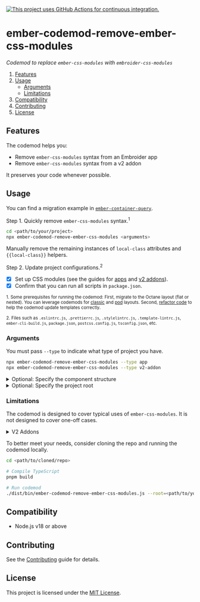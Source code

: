 [![This project uses GitHub Actions for continuous integration.](https://github.com/ijlee2/embroider-css-modules/actions/workflows/ci.yml/badge.svg)](https://github.com/ijlee2/embroider-css-modules/actions/workflows/ci.yml)

# ember-codemod-remove-ember-css-modules

_Codemod to replace `ember-css-modules` with `embroider-css-modules`_

1. [Features](#features)
1. [Usage](#usage)
    - [Arguments](#arguments)
    - [Limitations](#limitations)
1. [Compatibility](#compatibility)
1. [Contributing](#contributing)
1. [License](#license)


## Features

The codemod helps you:

- Remove `ember-css-modules` syntax from an Embroider app
- Remove `ember-css-modules` syntax from a v2 addon

It preserves your code whenever possible.


## Usage

You can find a migration example in [`ember-container-query`](https://github.com/ijlee2/ember-container-query/pull/167).

Step 1. Quickly remove `ember-css-modules` syntax.<sup>1</sup>

```sh
cd <path/to/your/project>
npx ember-codemod-remove-ember-css-modules <arguments>
```

Manually remove the remaining instances of `local-class` attributes and `{{local-class}}` helpers.

Step 2. Update project configurations.<sup>2</sup>

- [x] Set up CSS modules (see the guides for [apps](../../docs/written-guides/set-up-css-modules-apps-built-with-webpack.md) and [v2 addons](../../docs/written-guides/set-up-css-modules-v2-addons.md)).
- [x] Confirm that you can run all scripts in `package.json`.

<sup>1. Some prerequisites for running the codemod: First, migrate to the Octane layout (flat or nested). You can leverage codemods for [classic](https://github.com/ember-codemods/ember-component-template-colocation-migrator) and [pod](https://github.com/ijlee2/ember-codemod-pod-to-octane) layouts. Second, [refactor code](../../docs/refactor-code.md) to help the codemod update templates correctly.</sup>

<sup>2. Files such as `.eslintrc.js`, `.prettierrc.js`, `.stylelintrc.js`, `.template-lintrc.js`, `ember-cli-build.js`, `package.json`, `postcss.config.js`, `tsconfig.json`, etc.</sup>


### Arguments

You must pass `--type` to indicate what type of project you have.

```sh
npx ember-codemod-remove-ember-css-modules --type app
npx ember-codemod-remove-ember-css-modules --type v2-addon
```


<details>

<summary>Optional: Specify the component structure</summary>

By default, an Embroider project has the flat component structure. Pass `--component-structure` to indicate otherwise.

```sh
npx ember-codemod-remove-ember-css-modules --component-structure nested
```

</details>

<details>

<summary>Optional: Specify the project root</summary>

Pass `--root` to run the codemod on a project somewhere else (i.e. not in the current directory).

```sh
npx ember-codemod-remove-ember-css-modules --root <path/to/your/project>
```

</details>


### Limitations

The codemod is designed to cover typical uses of `ember-css-modules`. It is not designed to cover one-off cases.

<details>

<summary>V2 Addons</summary>

The codemod updates components only.

</details>

To better meet your needs, consider cloning the repo and running the codemod locally.

```sh
cd <path/to/cloned/repo>

# Compile TypeScript
pnpm build

# Run codemod
./dist/bin/ember-codemod-remove-ember-css-modules.js --root=<path/to/your/project>
```


## Compatibility

- Node.js v18 or above


## Contributing

See the [Contributing](../../CONTRIBUTING.md) guide for details.


## License

This project is licensed under the [MIT License](LICENSE.md).
